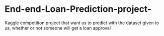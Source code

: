 # End-end-Loan-Prediction-project-
Kaggle competition project  that want us to predict with the dataset given to us, whether or not someone will get a loan approval
